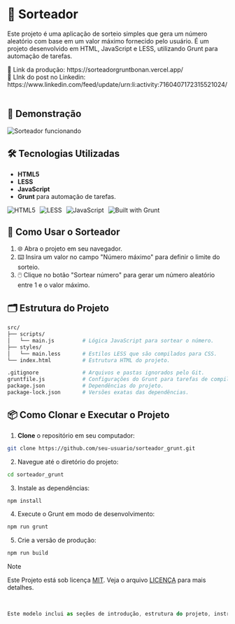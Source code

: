 # 🎲 Sorteador
<p>Este projeto é uma aplicação de sorteio simples que gera um número aleatório com base em um valor máximo fornecido pelo usuário. É um projeto desenvolvido em HTML, JavaScript e LESS, utilizando Grunt para automação de tarefas.</p>
🔗 Link da produção: https://sorteadorgruntbonan.vercel.app/<br>
🔗 LInk do post no Linkedin: https://www.linkedin.com/feed/update/urn:li:activity:7160407172315521024/
<br><br>

## 🎥 Demonstração
![Sorteador funcionando](https://media2.giphy.com/media/v1.Y2lkPTc5MGI3NjExaTJndmViMGc5azhhMG9lYjh5aDNiejZsOTFlM2liNXY2ZnlrMWZqMyZlcD12MV9pbnRlcm5hbF9naWZfYnlfaWQmY3Q9Zw/bUu6rVQCqMqvrCgBmg/giphy.gif)

## 🛠 Tecnologias Utilizadas
- **HTML5**
- **LESS**
- **JavaScript**
- **Grunt** para automação de tarefas.
<div style="display: flex; flex-wrap: wrap; gap: 10px;">
<img align="center" alt="HTML5" src="https://img.shields.io/badge/HTML5-E34F26?style=for-the-badge&logo=html5&logoColor=white"/>
<img align="center" alt="LESS" src="https://img.shields.io/badge/less-2B4C80?style=for-the-badge&logo=less&logoColor=white" />
<img align="center" alt="JavaScript" src="https://img.shields.io/badge/JavaScript-F7DF1E?style=for-the-badge&logo=JavaScript&logoColor=white"/>
<img align="center" src="https://gruntjs.com/builtwith.svg" alt="Built with Grunt">
</div>

## 🚀 Como Usar o Sorteador
1. 🌐 Abra o projeto em seu navegador.
2. ⌨️ Insira um valor no campo "Número máximo" para definir o limite do sorteio.
3. 🖱️ Clique no botão "Sortear número" para gerar um número aleatório entre 1 e o valor máximo.

## 🗂 Estrutura do Projeto

````graphql
src/
├── scripts/
│   └── main.js         # Lógica JavaScript para sortear o número.
├── styles/
│   └── main.less       # Estilos LESS que são compilados para CSS.
└── index.html          # Estrutura HTML do projeto.

.gitignore              # Arquivos e pastas ignorados pelo Git.
gruntfile.js            # Configurações do Grunt para tarefas de compilação.
package.json            # Dependências do projeto.
package-lock.json       # Versões exatas das dependências.
````

## 📦 Como Clonar e Executar o Projeto
1. **Clone** o repositório em seu computador:
```bash
git clone https://github.com/seu-usuario/sorteador_grunt.git
```
2. Navegue até o diretório do projeto:
```bash
cd sorteador_grunt
```
3. Instale as dependências:
```bash
npm install
```
4. Execute o Grunt em modo de desenvolvimento:
```bash
npm run grunt
```
5. Crie a versão de produção:
```bash
npm run build
```
>[!NOTE]
>Este Projeto está sob licença [MIT](https://choosealicense.com/licenses/mit/). Veja o arquivo [LICENÇA](LICENSE) para mais detalhes.
<br>

```javascript
Este modelo inclui as seções de introdução, estrutura do projeto, instruções de uso e licença. Lembre-se de substituir `seu-usuario` e `seu-repositorio` pelos nomes corretos do seu perfil e repositório no GitHub!
```
